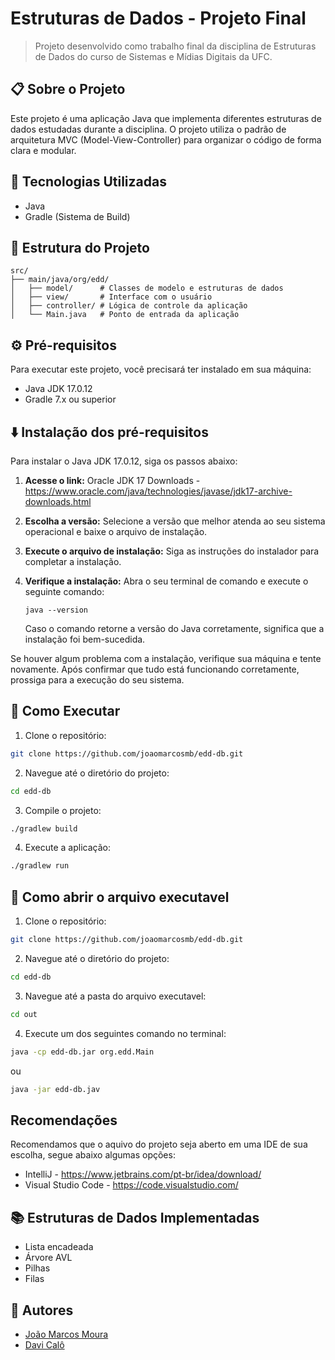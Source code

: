 # Estruturas de Dados - Projeto Final
> Projeto desenvolvido como trabalho final da disciplina de Estruturas de Dados do curso de Sistemas e Mídias Digitais da UFC.

## 📋 Sobre o Projeto

Este projeto é uma aplicação Java que implementa diferentes estruturas de dados estudadas durante a disciplina. O projeto utiliza o padrão de arquitetura MVC (Model-View-Controller) para organizar o código de forma clara e modular.

## 🚀 Tecnologias Utilizadas

- Java
- Gradle (Sistema de Build)

## 📁 Estrutura do Projeto

```
src/
├── main/java/org/edd/
│   ├── model/      # Classes de modelo e estruturas de dados
│   ├── view/       # Interface com o usuário
│   ├── controller/ # Lógica de controle da aplicação
│   └── Main.java   # Ponto de entrada da aplicação
```

## ⚙️ Pré-requisitos

Para executar este projeto, você precisará ter instalado em sua máquina:

- Java JDK 17.0.12
- Gradle 7.x ou superior

## ⬇️ Instalação dos pré-requisitos

Para instalar o Java JDK 17.0.12, siga os passos abaixo:

1.  **Acesse o link:** Oracle JDK 17 Downloads - https://www.oracle.com/java/technologies/javase/jdk17-archive-downloads.html

2.  **Escolha a versão:** Selecione a versão que melhor atenda ao seu sistema operacional e baixe o arquivo de instalação.

3.  **Execute o arquivo de instalação:** Siga as instruções do instalador para completar a instalação.

4.  **Verifique a instalação:** Abra o seu terminal de comando e execute o seguinte comando:

    ```
    java --version
    ```

    Caso o comando retorne a versão do Java corretamente, significa que a instalação foi bem-sucedida.


Se houver algum problema com a instalação, verifique sua máquina e tente novamente. Após confirmar que tudo está funcionando corretamente, prossiga para a execução do seu sistema.

## 🔧 Como Executar

1. Clone o repositório:
```bash
git clone https://github.com/joaomarcosmb/edd-db.git
```

2. Navegue até o diretório do projeto:
```bash
cd edd-db
```

3. Compile o projeto:
```bash
./gradlew build
```

4. Execute a aplicação:
```bash
./gradlew run
```

## 🔧 Como abrir o arquivo executavel

1. Clone o repositório:
```bash
git clone https://github.com/joaomarcosmb/edd-db.git
```

2. Navegue até o diretório do projeto:
```bash
cd edd-db
```

3. Navegue até a pasta do arquivo executavel:
```bash
cd out
```

4. Execute um dos seguintes comando no terminal:
```bash
java -cp edd-db.jar org.edd.Main
```
ou
```bash
java -jar edd-db.jav
```

## Recomendações

Recomendamos que o aquivo do projeto seja aberto em uma IDE de sua escolha, segue abaixo algumas opções:

- IntelliJ - https://www.jetbrains.com/pt-br/idea/download/
- Visual Studio Code - https://code.visualstudio.com/

## 📚 Estruturas de Dados Implementadas

- Lista encadeada
- Árvore AVL
- Pilhas
- Filas

## 👥 Autores

- [João Marcos Moura](https://github.com/joaomarcosmb) 
- [Davi Calô](https://github.com/DaviCalo)
